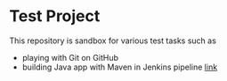 # Test Project

This repository is sandbox for various test tasks such as
* playing with Git on GitHub
* building Java app with Maven in Jenkins  pipeline [link](https://jenkins.io/doc/tutorials/build-a-java-app-with-maven)

